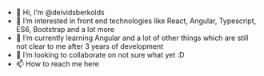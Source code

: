 - 👋 Hi, I’m @deividsberkolds
- 👀 I’m interested in front end technologies like React, Angular, Typescript, ES6, Bootstrap and a lot more 
- 🌱 I’m currently learning Angular and a lot of other things which are still not clear to me after 3 years of development
- 💞️ I’m looking to collaborate on not sure what yet :D
- 📫 How to reach me here
